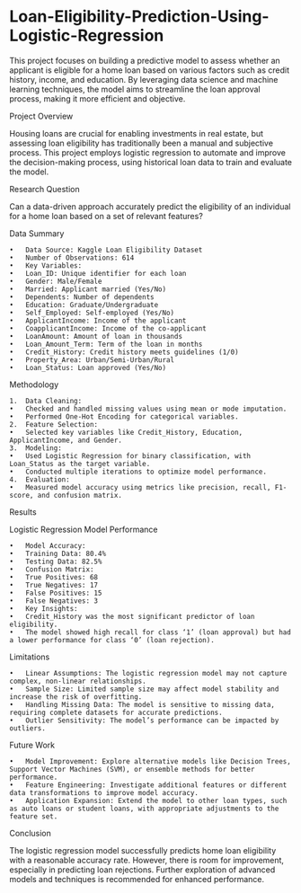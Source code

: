# Loan-Eligibility-Prediction-Using-Logistic-Regression
This project focuses on building a predictive model to assess whether an applicant is eligible for a home loan based on various factors such as credit history, income, and education. By leveraging data science and machine learning techniques, the model aims to streamline the loan approval process, making it more efficient and objective.

Project Overview

Housing loans are crucial for enabling investments in real estate, but assessing loan eligibility has traditionally been a manual and subjective process. This project employs logistic regression to automate and improve the decision-making process, using historical loan data to train and evaluate the model.

Research Question

Can a data-driven approach accurately predict the eligibility of an individual for a home loan based on a set of relevant features?

Data Summary

	•	Data Source: Kaggle Loan Eligibility Dataset
	•	Number of Observations: 614
	•	Key Variables:
	•	Loan_ID: Unique identifier for each loan
	•	Gender: Male/Female
	•	Married: Applicant married (Yes/No)
	•	Dependents: Number of dependents
	•	Education: Graduate/Undergraduate
	•	Self_Employed: Self-employed (Yes/No)
	•	ApplicantIncome: Income of the applicant
	•	CoapplicantIncome: Income of the co-applicant
	•	LoanAmount: Amount of loan in thousands
	•	Loan_Amount_Term: Term of the loan in months
	•	Credit_History: Credit history meets guidelines (1/0)
	•	Property_Area: Urban/Semi-Urban/Rural
	•	Loan_Status: Loan approved (Yes/No)

Methodology

	1.	Data Cleaning:
	•	Checked and handled missing values using mean or mode imputation.
	•	Performed One-Hot Encoding for categorical variables.
	2.	Feature Selection:
	•	Selected key variables like Credit_History, Education, ApplicantIncome, and Gender.
	3.	Modeling:
	•	Used Logistic Regression for binary classification, with Loan_Status as the target variable.
	•	Conducted multiple iterations to optimize model performance.
	4.	Evaluation:
	•	Measured model accuracy using metrics like precision, recall, F1-score, and confusion matrix.

Results

Logistic Regression Model Performance

	•	Model Accuracy:
	•	Training Data: 80.4%
	•	Testing Data: 82.5%
	•	Confusion Matrix:
	•	True Positives: 68
	•	True Negatives: 17
	•	False Positives: 15
	•	False Negatives: 3
	•	Key Insights:
	•	Credit_History was the most significant predictor of loan eligibility.
	•	The model showed high recall for class ‘1’ (loan approval) but had a lower performance for class ‘0’ (loan rejection).

Limitations

	•	Linear Assumptions: The logistic regression model may not capture complex, non-linear relationships.
	•	Sample Size: Limited sample size may affect model stability and increase the risk of overfitting.
	•	Handling Missing Data: The model is sensitive to missing data, requiring complete datasets for accurate predictions.
	•	Outlier Sensitivity: The model’s performance can be impacted by outliers.

Future Work

	•	Model Improvement: Explore alternative models like Decision Trees, Support Vector Machines (SVM), or ensemble methods for better performance.
	•	Feature Engineering: Investigate additional features or different data transformations to improve model accuracy.
	•	Application Expansion: Extend the model to other loan types, such as auto loans or student loans, with appropriate adjustments to the feature set.

Conclusion

The logistic regression model successfully predicts home loan eligibility with a reasonable accuracy rate. However, there is room for improvement, especially in predicting loan rejections. Further exploration of advanced models and techniques is recommended for enhanced performance.
